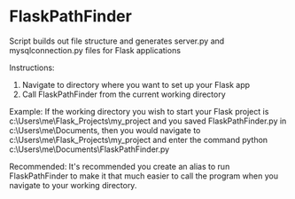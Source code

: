 # FlaskPathFinder
Script builds out file structure and generates server.py and mysqlconnection.py files for Flask applications

Instructions:
1. Navigate to directory where you want to set up your Flask app
2. Call FlaskPathFinder from the current working directory

Example:
If the working directory you wish to start your Flask project is c:\\Users\me\Flask_Projects\my_project and you saved FlaskPathFinder.py in c:\\Users\me\Documents, then you would navigate to c:\\Users\me\Flask_Projects\my_project and enter the command python c:\\Users\me\Documents\FlaskPathFinder.py

Recommended: It's recommended you create an alias to run FlaskPathFinder to make it that much easier to call the program when you navigate to your working directory.
